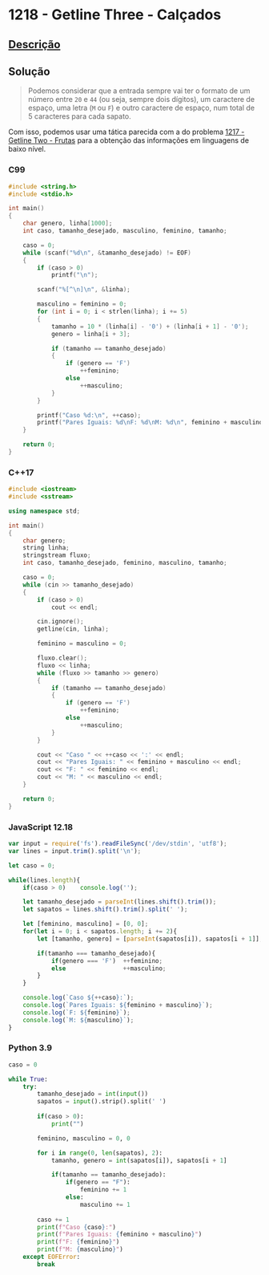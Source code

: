 # 1218 - Getline Three - Calçados

## [Descrição](https://www.beecrowd.com.br/judge/pt/problems/view/1218)

## Solução

> Podemos considerar que a entrada sempre vai ter o formato de um número entre `20` e `44` (ou seja, sempre dois dígitos), um caractere de espaço, uma letra (`M` ou `F`) e outro caractere de espaço, num total de 5 caracteres para cada sapato.

Com isso, podemos usar uma tática parecida com a do problema [1217 - Getline Two - Frutas](../1217/README.md) para a obtenção das informações em linguagens de baixo nível.

### C99
```c
#include <string.h>
#include <stdio.h>

int main()
{
    char genero, linha[1000];
    int caso, tamanho_desejado, masculino, feminino, tamanho;

    caso = 0;
    while (scanf("%d\n", &tamanho_desejado) != EOF)
    {
        if (caso > 0)
            printf("\n");

        scanf("%[^\n]\n", &linha);

        masculino = feminino = 0;
        for (int i = 0; i < strlen(linha); i += 5)
        {
            tamanho = 10 * (linha[i] - '0') + (linha[i + 1] - '0');
            genero = linha[i + 3];

            if (tamanho == tamanho_desejado)
            {
                if (genero == 'F')
                    ++feminino;
                else
                    ++masculino;
            }
        }

        printf("Caso %d:\n", ++caso);
        printf("Pares Iguais: %d\nF: %d\nM: %d\n", feminino + masculino, feminino, masculino);
    }

    return 0;
}
```

### C++17
```cpp
#include <iostream>
#include <sstream>

using namespace std;

int main()
{
    char genero;
    string linha;
    stringstream fluxo;
    int caso, tamanho_desejado, feminino, masculino, tamanho;

    caso = 0;
    while (cin >> tamanho_desejado)
    {
        if (caso > 0)
            cout << endl;

        cin.ignore();
        getline(cin, linha);

        feminino = masculino = 0;

        fluxo.clear();
        fluxo << linha;
        while (fluxo >> tamanho >> genero)
        {
            if (tamanho == tamanho_desejado)
            {
                if (genero == 'F')
                    ++feminino;
                else
                    ++masculino;
            }
        }

        cout << "Caso " << ++caso << ':' << endl;
        cout << "Pares Iguais: " << feminino + masculino << endl;
        cout << "F: " << feminino << endl;
        cout << "M: " << masculino << endl;
    }

    return 0;
}
```

### JavaScript 12.18
```javascript
var input = require('fs').readFileSync('/dev/stdin', 'utf8');
var lines = input.trim().split('\n');

let caso = 0;

while(lines.length){
    if(caso > 0)    console.log('');

    let tamanho_desejado = parseInt(lines.shift().trim());
    let sapatos = lines.shift().trim().split(' ');

    let [feminino, masculino] = [0, 0];
    for(let i = 0; i < sapatos.length; i += 2){
        let [tamanho, genero] = [parseInt(sapatos[i]), sapatos[i + 1]];

        if(tamanho === tamanho_desejado){
            if(genero === 'F')  ++feminino;
            else                ++masculino;
        }
    }

    console.log(`Caso ${++caso}:`);
    console.log(`Pares Iguais: ${feminino + masculino}`);
    console.log(`F: ${feminino}`);
    console.log(`M: ${masculino}`);
}
```

### Python 3.9
```python
caso = 0

while True:
    try:
        tamanho_desejado = int(input())
        sapatos = input().strip().split(' ')
        
        if(caso > 0):
            print("")

        feminino, masculino = 0, 0

        for i in range(0, len(sapatos), 2):
            tamanho, genero = int(sapatos[i]), sapatos[i + 1]

            if(tamanho == tamanho_desejado):
                if(genero == "F"):
                    feminino += 1
                else:
                    masculino += 1
        
        caso += 1
        print(f"Caso {caso}:")
        print(f"Pares Iguais: {feminino + masculino}")
        print(f"F: {feminino}")
        print(f"M: {masculino}")
    except EOFError:
        break
```